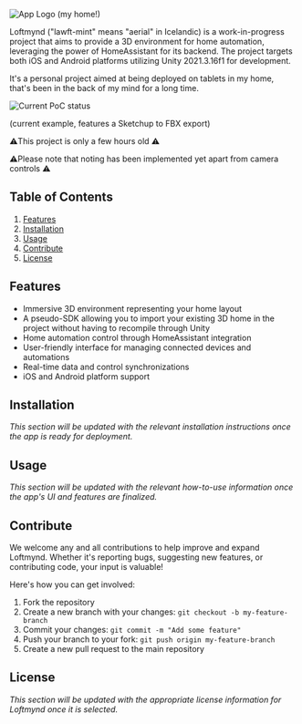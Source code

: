 ![App Logo (my home!)](https://user-images.githubusercontent.com/2972468/227188399-b2f2d898-28ad-4a5c-bc12-498992a7acdd.png)


Loftmynd ("lawft-mint" means "aerial" in Icelandic) is a work-in-progress project that aims to provide a 3D environment for home automation, leveraging the power of HomeAssistant for its backend. The project targets both iOS and Android platforms utilizing Unity 2021.3.16f1 for development.

It's a personal project aimed at being deployed on tablets in my home, that's been in the back of my mind for a long time.

![Current PoC status](https://user-images.githubusercontent.com/2972468/227182864-cb642495-6e7f-4b2a-b4f9-a653e62138ad.gif)

(current example, features a Sketchup to FBX export)

⚠️This project is only a few hours old ⚠️

⚠️Please note that noting has been implemented yet apart from camera controls ⚠️

## Table of Contents

1. [Features](#features)
2. [Installation](#installation)
3. [Usage](#usage)
4. [Contribute](#contribute)
5. [License](#license)

## Features

- Immersive 3D environment representing your home layout 
- A pseudo-SDK allowing you to import your existing 3D home in the project without having to recompile through Unity
- Home automation control through HomeAssistant integration
- User-friendly interface for managing connected devices and automations
- Real-time data and control synchronizations
- iOS and Android platform support

## Installation

_This section will be updated with the relevant installation instructions once the app is ready for deployment._

## Usage

_This section will be updated with the relevant how-to-use information once the app's UI and features are finalized._

## Contribute 

We welcome any and all contributions to help improve and expand Loftmynd. Whether it's reporting bugs, suggesting new features, or contributing code, your input is valuable!

Here's how you can get involved:

1. Fork the repository
2. Create a new branch with your changes: `git checkout -b my-feature-branch`
3. Commit your changes: `git commit -m "Add some feature"`
4. Push your branch to your fork: `git push origin my-feature-branch`
5. Create a new pull request to the main repository

## License

_This section will be updated with the appropriate license information for Loftmynd once it is selected._

